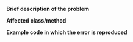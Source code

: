 **Brief description of the problem**


**Affected class/method**


**Example code in which the error is reproduced**

